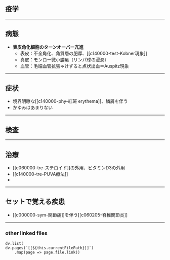 ## 疫学
---
## 病態
- **表皮角化細胞のターンオーバー亢進**
	- 表皮：不全角化、角質層の肥厚、[[c140000-test-Kobner現象]]
	- 真皮：モンロー微小膿瘍（リンパ球の浸潤）
	- 血管：毛細血管拡張⇒けずると点状出血＝Auspitz現象

---
## 症状
- 境界明瞭な[[c140000-phy-紅斑 erythema]]、鱗屑を伴う
- かゆみはあまりない
---
## 検査
---
## 治療
- [[c060000-tre-ステロイド]]の外用、ビタミンD3の外用
- [[c140000-tre-PUVA療法]]
- 
---
## セットで覚える疾患
- [[c000000-sym-関節痛]]を伴う[[c060205-脊椎関節炎]]

---
### other linked files
```dataviewjs
dv.list(
dv.pages(`[[${this.currentFilePath}]]`)
	.map(page => page.file.link))
```
